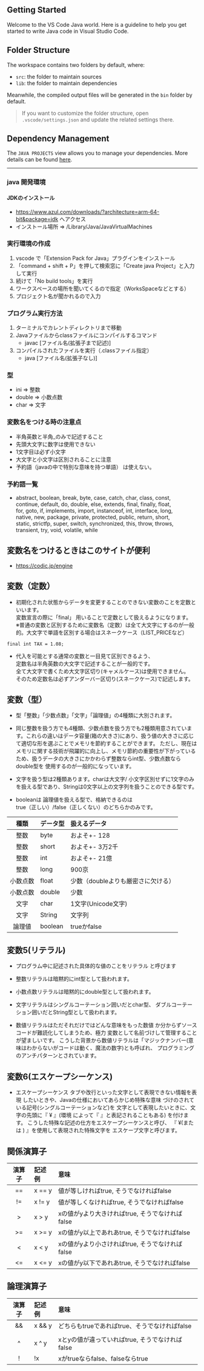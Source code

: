 ## Getting Started

Welcome to the VS Code Java world. Here is a guideline to help you get started to write Java code in Visual Studio Code.

## Folder Structure

The workspace contains two folders by default, where:

- `src`: the folder to maintain sources
- `lib`: the folder to maintain dependencies

Meanwhile, the compiled output files will be generated in the `bin` folder by default.

> If you want to customize the folder structure, open `.vscode/settings.json` and update the related settings there.

## Dependency Management

The `JAVA PROJECTS` view allows you to manage your dependencies. More details can be found [here](https://github.com/microsoft/vscode-java-dependency#manage-dependencies).





------------------------------------------------------------------------------------------
### java 開発環境
#### JDKのインストール
- https://www.azul.com/downloads/?architecture=arm-64-bit&package=jdk  へアクセス
- インストール場所 =>  /Library/Java/JavaVirtualMachines 


### 実行環境の作成
1. vscode で「Extension Pack for Java」プラグインをインストール
2. 「command + shift  +  P」を押して検索窓に「Create java Project」と入力して実行
3. 続けて「No build tools」を実行
4. ワークスペースの場所を聞いてくるので指定（WorksSpaceなどとする）
5. プロジェクト名が聞かれるので入力

### プログラム実行方法
1. ターミナルでカレントディレクトリまで移動
2. Javaファイルからclassファイルにコンパイルするコマンド
    - javac [ファイル名(拡張子まで記述)]
3. コンパイルされたファイルを実行（.classファイル指定）
    - java [ファイル名(拡張子なし)]

### 型
- ini  => 整数
- double => 小数点数
- char  => 文字


### 変数名をつける時の注意点
 - 半角英数と半角_のみで記述すること
 - 先頭大文字に数字は使用できない  
 - 1文字目は必ず小文字
 - 大文字と小文字は区別されることに注意
 - 予約語（javaの中で特別な意味を持つ単語） は使えない。

### 予約語一覧
 - abstract, boolean, break, byte, case, catch, char, class, const,  
   continue, default, do, double, else, extends, final, finally, float,   
   for, goto, if, implements, import, instanceof, int, interface, long,  
   native, new, package, private, protected, public, return, short,   
   static, strictfp, super, switch, synchronized, this, throw, throws,   
   transient, try, void, volatile, while

## 変数名をつけるときはこのサイトが便利
 - https://codic.jp/engine

## 変数（定数）
 - 初期化された状態からデータを変更することのできない変数のことを定数といいます。  
 変数宣言の際に「final」 用いることで定数として扱えるようになります。  
 ※普通の変数と区別するために変数名（定数）は全て大文字にするのが一般的。大文字で単語を区別する場合はスネークケース（LIST_PRICEなど）  

 ``` 
 final int TAX = 1.08;  
 ```  
 
 - 代入を可能とする通常の変数と一目見て区別できるよう、  
 定数名は半角英数の大文字で記述することが一般的です。  
 全て大文字で書くため大文字区切り(キャメルケース)は使用できません。  
 そのため定数名は必ずアンダーバー区切り(スネークケース)で記述します。  

 ## 変数（型）
  - 型「整数」「少数点数」「文字」「論理値」の4種類に大別されます。

  - 同じ整数を扱う方でも4種類、少数点数を扱う方でも2種類用意されています。これらの違いはデータ容量(箱の大きさ)にあり、扱う値の大きさに応じて適切な形を選ぶことでメモリを節約することができます。
  ただし、現在はメモリに関する技術が飛躍的に向上し、メモリ節約の重要性が下がっているため、扱うデータの大きさにかかわらず整数ならint型、少数点数ならdouble型を 使用するのが一般的になっています。

  - 文字を扱う型は2種類あります。charは大文字/
  小文字区別せずに1文字のみを扱える型であり、Stringは0文字以上の文字列を扱うことのできる型です。

  - booleanは 論理値を扱える型で、格納できるのは  
  true（正しい）/false（正しくない）のどちらかのみです。

| 種類     | データ型 | 扱えるデータ                       |
| :---:    |   :---   |      :---                          |
| 整数     | byte     |  およそ+- 128                      |
| 整数     | short    | およそ+- 3万2千                    |
| 整数     | int      | およそ+- 21億                      |
| 整数     | long     | 900京                              |
| 小数点数 | float    | 少数（doubleよりも厳密さに欠ける） |
| 小数点数 | double   | 少数                               |
| 文字     | char     | 1文字(Unicode文字)                 |
| 文字     | String   | 文字列                             |
| 論理値   | boolean  | trueかfalse                        |


 ## 変数5(リテラル)
 - プログラム中に記述された具体的な値のことをリテラル
と呼びます

 - 整数リテラルは暗黙的にint型として扱われます。

 - 小数点数リテラルは暗黙的にdouble型として扱われます。

 - 文字リテラルはシングルコーテーション囲いだとchar型、 ダブルコーテーション囲いだとString型として扱われます。

 - 数値リテラルはただそれだけではどんな意味をもった数値 か分からずソースコードが難読化してしまうため、極力 変数として名前づけして管理することが望ましいです。 こうした背景から数値リテラルは「マジックナンバー(意 味はわからないがコードは動く、魔法の数字)とも呼ばれ、 プログラミングのアンチパターンとされています。
 
 ## 変数6(エスケープシーケンス)
  - エスケープシーケンス タブや改行といった文字として表現できない情報を表現 したいときや、Javaの仕様においてあらかじめ特殊な意味 づけのされている記号(シングルコーテーションなど)を 文字として表現したいときに、文字の先頭に『 ¥ 』(環境 によって『 』と表記されることもある) を付けます。 こうした特殊な記述の仕方をエスケープシーケンスと呼び、 『 ¥(または ) 』を使用して表現された特殊文字を エスケープ文字と呼びます。

 ## 関係演算子
| 演算子     | 記述例   | 意味                                           |
| :---:      |   :---   |      :---                                      |
| ==         | x == y   | 値が等しければtrue, そうでなければfalse        |
| !=         | x != y   | 値が等しくなければtrue, そうでなければfalse    |
| >          | x > y    | xの値がyより大きければtrue, そうでなければfalse|
| >=         | x >= y   | xの値がy以上であれあtrue, そうでなければfalse  |
| <          | x < y    | xの値がyより小さければtrue, そうでなければfalse|
| <=         | x <= y   | xの値がy以下であれあtrue, そうでなければfalse  |

 ## 論理演算子
| 演算子     | 記述例   | 意味                                                 |
| :---:      |   :---   |      :---                                            |
| &&         | x && y   | どちらもtrueであればtrue、そうでなければfalse        |
| ||         | x || y   | どちらか一方がtrueであればtrue、そうでなければfalse  |
| ^          | x ^ y    | xとyの値が違っていればtrue, そうでなければfalse      |
| !          | !x       | xがtrueならfalse、falseならtrue                      |